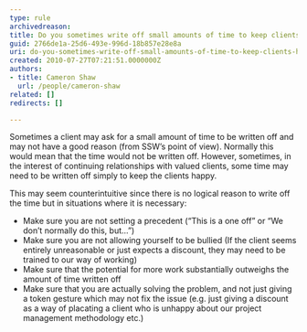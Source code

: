 ```yaml
---
type: rule
archivedreason: 
title: Do you sometimes write off small amounts of time to keep clients happy?
guid: 2766de1a-25d6-493e-996d-18b857e28e8a
uri: do-you-sometimes-write-off-small-amounts-of-time-to-keep-clients-happy
created: 2010-07-27T07:21:51.0000000Z
authors:
- title: Cameron Shaw
  url: /people/cameron-shaw
related: []
redirects: []

---
```


Sometimes a client may ask for a small amount of time to be written off and may not have a good reason (from SSW’s point of view). Normally this would mean that the time would not be written off. However, sometimes, in the interest of continuing relationships with valued clients, some time may need to be written off simply to keep the clients happy. 

<!--endintro-->
 This may seem counterintuitive since there is no logical reason to write off the time but in situations where it is necessary:

* Make sure you are not setting a precedent (“This is a one off” or “We don’t normally do this, but...”)
* Make sure you are not allowing yourself to be bullied (If the client seems entirely unreasonable or just expects a discount, they may need to be trained to our way of working)
* Make sure that the potential for more work substantially outweighs the amount of time written off
* Make sure that you are actually solving the problem, and not just giving a token gesture which may not fix the issue (e.g. just giving a discount as a way of placating a client who is unhappy about our project management methodology etc.)
